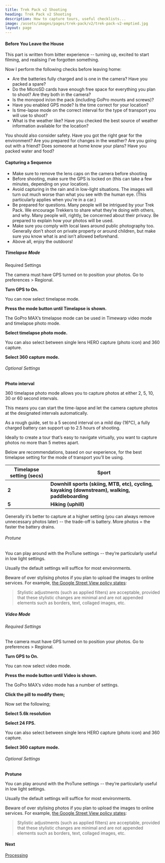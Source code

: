 ```yaml
---
title: Trek Pack v2 Shooting
heading: Trek Pack v2 Shooting
description: How to capture tours, useful checklists...
image: /assets/images/pages/trek-pack/v2/trek-pack-v2-emptied.jpg
layout: page
---
```


<div class="text-container">

<h4>Before You Leave the House</h4>

<p>This part is written from bitter experience -- turning up, excited to start filming, and realising I’ve forgotten something.</p>

<p>Now I perform the following checks before leaving home:</p>

<ul>
<li>Are the batteries fully charged and is one in the camera? Have you packed a spare?</li>
<li>Do the MicroSD cards have enough free space for everything you plan to shoot? Are they both in the camera?</li>
<li>Is the monopod in/on the pack (including GoPro mounts and screws)?</li>
<li>Have you enabled GPS mode? Is the time correct for your location?</li>
<li>Is time-lapse mode on the correct interval for the type of transport you will use to shoot?</li>
<li>What is the weather like? Have you checked the best source of weather information available for the location?</li>
</ul>

<p>You should also consider safety. Have you got the right gear for the environment? Are you prepared for changes in the weather? Are you going out with a friend? Does someone at home know your plans? Have you packed water and food?</p>

<h4>Capturing a Sequence</h4>

<ul>
<li>Make sure to remove the lens caps on the camera before shooting</li>
<li>Before shooting, make sure the GPS is locked on (this can take a few minutes, depending on your location).</li>
<li>Avoid capturing in the rain and in low-light situations. The images will turn out much worse than what you see with the human eye. (This particularly applies when you're in a car.)</li>
<li>Be prepared for questions. Many people will be intrigued by your Trek Pack. We encourage Trekkers to share what they’re doing with others, and why. Many people will, rightly, be concerned about their privacy. Be prepared to explain how your photos will be used.</li>
<li>Make sure you comply with local laws around public photography too. Generally don’t shoot on private property or around children, but make sure you know what is and isn’t allowed beforehand.</li>
<li>Above all, enjoy the outdoors!</li>
</ul>

<h5>Timelapse Mode</h5>

<p>Required Settings</p>

<p>The camera must have GPS turned on to position your photos. Go to preferences > Regional.</p>

<p><strong>Turn GPS to On.</strong></p>

<p>You can now select timelapse mode.</p>

<p><strong>Press the mode button until Timelapse is shown.</strong></p>

<p>The GoPro MAX’s timelapse mode can be used in Timewarp video mode and timelapse photo mode.</p>

<p><strong>Select timelapse photo mode.</strong></p>

<p>You can also select between single lens HERO capture (photo icon) and 360 capture.</p>

<p><strong>Select 360 capture mode.</strong></p>

<h6>Optional Settings</h6>

<p><strong>Photo interval</strong></p>

<p>360 timelapse photo mode allows you to capture photos at either 2, 5, 10, 30 or 60 second intervals.</p>

<p>This means you can start the time-lapse and let the camera capture photos at the designated intervals automatically.</p>

<p>As a rough guide, set to a 5 second interval on a mild day (16°C), a fully charged battery can support up to 2.5 hours of shooting.</p>

<p>Ideally to create a tour that’s easy to navigate virtually, you want to capture photos no more than 5 metres apart.</p>

<p>Below are recommendations, based on our experience, for the best timelapse setting for the mode of transport you’ll be using.</p>

<table>
<thead>
<tr>
<th><strong>Timelapse setting (secs)</strong></th>
<th><strong>Sport</strong></th>
</tr>
</thead>
<tbody>
<tr>
<td><strong>2</strong></td>
<td><strong>Downhill sports (skiing, MTB, etc), cycling, kayaking (downstream), walking, paddleboarding</strong></td>
</tr>
<tr>
<td><strong>5</strong></td>
<td><strong>Hiking (uphill)</strong></td>
</tr>
</tbody>
</table>

<p>Generally it’s better to capture at a higher setting (you can always remove unnecessary photos later) -- the trade-off is battery. More photos = the faster the battery drains.</p>

<h6>Protune</h6>

<p>You can play around with the ProTune settings -- they’re particularly useful in low light settings.</p>
<p>Usually the default settings will suffice for most environments.</p>

<p>Beware of over stylising photos if you plan to upload the images to online services. For example, <a href="https://support.google.com/contributionpolicy/answer/7411351">the Google Street View policy states</a>:</p>

<blockquote>
<p>Stylistic adjustments (such as applied filters) are acceptable, provided that these stylistic changes are minimal and are not appended elements such as borders, text, collaged images, etc.</p>
</blockquote>

<h5>Video Mode</h5>

<h6>Required Settings</h6>

<p>The camera must have GPS turned on to position your photos. Go to preferences > Regional.</p>

<p><strong>Turn GPS to On.</strong></p>

<p>You can now select video mode.</p>

<p><strong>Press the mode button until Video is shown.</strong></p>

<p>The GoPro MAX’s video mode has a number of settings.</p>

<p><strong>Click the pill to modify them;</strong></p>

<p>Now set the following;</p>

<p><strong>Select 5.6k resolution</strong></p>

<p><strong>Select 24 FPS.</strong></p>

<p>You can also select between single lens HERO capture (photo icon) and 360 capture.</p>

<p><strong>Select 360 capture mode.</strong></p>

<h6>Optional Settings</h6>

<p><strong>Protune</strong></p>

<p>You can play around with the ProTune settings -- they’re particularly useful in low light settings.</p>
<p>Usually the default settings will suffice for most environments.</p>

<p>Beware of over stylising photos if you plan to upload the images to online services. For example, <a href="https://support.google.com/contributionpolicy/answer/7411351">the Google Street View policy states</a>:</p>

<blockquote>
<p>Stylistic adjustments (such as applied filters) are acceptable, provided that these stylistic changes are minimal and are not appended elements such as borders, text, collaged images, etc.</p>
</blockquote>

<h4>Next</h4>

<p><a href="/trek-pack/v2/processing">Processing</a></p>

</div>